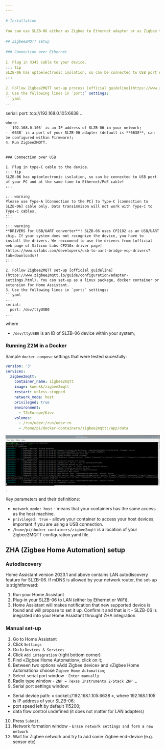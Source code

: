 ```yaml
---
---

# Installation

You can use SLZB-06 either as Zigbee to Ethernet adapter or as Zigbee to USB adapter. Depending on the type you are going to use, you can connect you device.

## Zigbee2MQTT setup

### Connection over Ethernet

1. Plug in RJ45 cable to your device. 
::: tip
SLZB-06 has optoelectronic isolation, so can be connected to USB port of your PC and at the same time to Ethernet/PoE cable!
:::

2. Follow Zigbee2MQTT set-up process [official guideline](https://www.zigbee2mqtt.io/guide/configuration/adapter-settings.html). You can set-up as a linux package, docker container or extension for Home Assistant. 
3. Use the following lines in `port:` settings:
```yaml
...
```

serial:
  port: tcp://192.168.0.105:6638
...
```
where 
- `192.168.0.105` is an IP address of SLZB-06 in your network;
- `6638` is a port of your SLZB-06 adapter (default is **6638**, can be configured within Firmware);
4. Run Zigbee2MQTT.  


### Connection over USB

1. Plug in type-C cable to the device.
::: tip
SLZB-06 has optoelectronic isolation, so can be connected to USB port of your PC and at the same time to Ethernet/PoE cable!
:::  

::: warning
Please use Type-A [Connection to the PC] to Type-C [connection to SLZB-06] cable only. Data transimmison will not work with Type-C to Type-C cables.
:::  

::: warning
**DRIVERS for USB/UART converter**! SLZB-06 uses CP2102 as an USB/UART chip. If your system does not recognize the device, you have to install the drivers. We reccomend to use the drivers from [official web page of Silicon Labs CP210x driver page](https://www.silabs.com/developers/usb-to-uart-bridge-vcp-drivers?tab=downloads)!
:::

2. Follow Zigbee2MQTT set-up [official guideline](https://www.zigbee2mqtt.io/guide/configuration/adapter-settings.html). You can set-up as a linux package, docker container or extension for Home Assistant. 
3. Use the following lines in `port:` settings:
```yaml
...
serial:
  port: /dev/ttyUSB0
...
```
where 
- `/dev/ttyUSB0` is an ID of SLZB-06 device within your system;

### Running Z2M in a Docker
Sample `docker-compose` settings that were tested sucesfully:
```yaml
version: '3'
services:
  zigbee2mqtt:
    container_name: zigbee2mqtt
    image: koenkk/zigbee2mqtt
    restart: unless-stopped
    network_mode: host
    privileged: true
    environment:
      - TZ=Europe/Kiev
    volumes:
      - /run/udev:/run/udev:ro
      - /home/pi/docker-containers/zigbee2mqtt:/app/data
```
<img src="../../images/installation/z2m-docker-screenshot.png" title="SLZB-06 Zigbee2MQTT in Docker" class="img-fluid" />.  

Key parameters and their definitions:
- `network_mode: host` - means that your containers has the same access as the host machine. 
- `privileged: true` - allows your container to access your host devices, important if you are using a USB connection.
- `/home/pi/docker-containers/zigbee2mqtt` is a location of your Zigbee2MQTT configuration.yaml file.

## ZHA (Zigbee Home Automation) setup
### Autodiscovery
Home Assistant version 2023.1 and above contains LAN autodiscovery feature for SLZB-06. If mDNS is allowed by your network router, the set-up is stightforward:
1. Run your Home Assistant
2. Plug-in your SLZB-06 to LAN (either by Ethernet or WiFi).
3. Home Assistant will makes notification that new supported device is found and will propose to set it up. Confirm it and that is it - SLZB-06 is inegrated into your Home Assistant throught ZHA integration.

### Manual set-up
1. Go to Home Assistant
2. Click `Settings`
3. Go to `Devices & Services`
4. Click `Add integration` (right bottom corner)
5. Find «Zigbee Home Automation», click on it;
6. Between two options «Add Zigbee device» and «Zigbee Home Automation» choose `Zigbee Home Automation`;
7. Select serial port window - `Enter manually`
8. Radio type window - `ZNP = Texas Instruments Z-Stack ZNP … `
9. Serial port settings window:
- Serial device path: « socket://192.168.1.105:6638 », where 192.168.1.105 is IP address of your SLZB-06;
- port speed left by default 115200;
- data flow control undefined (it does not matter for LAN adapters)
10. Press `Submit`.
11. Network formation window - `Erase network settings and form a new network`
12. Wait for Zigbee network and try to add some Zigbee end-device (e.g. sensor etc)
